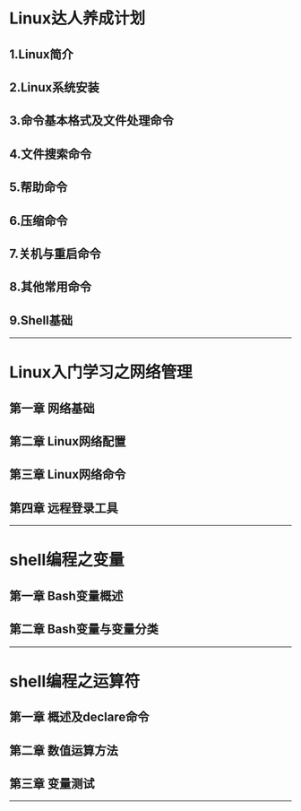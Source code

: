 # Linux达人养成计划

##  1.Linux简介
##  2.Linux系统安装
##  3.命令基本格式及文件处理命令 
##  4.文件搜索命令 
##  5.帮助命令
##  6.压缩命令 
##  7.关机与重启命令 
##  8.其他常用命令 
##  9.Shell基础 
***
# Linux入门学习之网络管理

##  第一章 网络基础
##  第二章 Linux网络配置
##  第三章 Linux网络命令
##  第四章 远程登录工具
***
# shell编程之变量

##  第一章 Bash变量概述 
##  第二章 Bash变量与变量分类 
***
# shell编程之运算符

##  第一章 概述及declare命令 
##  第二章 数值运算方法 
##  第三章 变量测试 
***


